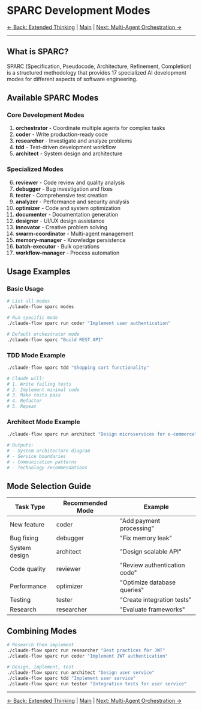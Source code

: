 # SPARC Development Modes

[← Back: Extended Thinking](06-extended-thinking.md) | [Main](../README.md) | [Next: Multi-Agent Orchestration →](08-multi-agent-orchestration.md)

---

## What is SPARC?

SPARC (Specification, Pseudocode, Architecture, Refinement, Completion) is a structured methodology that provides 17 specialized AI development modes for different aspects of software engineering.

## Available SPARC Modes

### Core Development Modes

1. **orchestrator** - Coordinate multiple agents for complex tasks
2. **coder** - Write production-ready code
3. **researcher** - Investigate and analyze problems
4. **tdd** - Test-driven development workflow
5. **architect** - System design and architecture

### Specialized Modes

6. **reviewer** - Code review and quality analysis
7. **debugger** - Bug investigation and fixes
8. **tester** - Comprehensive test creation
9. **analyzer** - Performance and security analysis
10. **optimizer** - Code and system optimization
11. **documenter** - Documentation generation
12. **designer** - UI/UX design assistance
13. **innovator** - Creative problem solving
14. **swarm-coordinator** - Multi-agent management
15. **memory-manager** - Knowledge persistence
16. **batch-executor** - Bulk operations
17. **workflow-manager** - Process automation

## Usage Examples

### Basic Usage
```bash
# List all modes
./claude-flow sparc modes

# Run specific mode
./claude-flow sparc run coder "Implement user authentication"

# Default orchestrator mode
./claude-flow sparc "Build REST API"
```

### TDD Mode Example
```bash
./claude-flow sparc tdd "Shopping cart functionality"

# Claude will:
# 1. Write failing tests
# 2. Implement minimal code
# 3. Make tests pass
# 4. Refactor
# 5. Repeat
```

### Architect Mode Example
```bash
./claude-flow sparc run architect "Design microservices for e-commerce"

# Outputs:
# - System architecture diagram
# - Service boundaries
# - Communication patterns
# - Technology recommendations
```

## Mode Selection Guide

| Task Type | Recommended Mode | Example |
|-----------|-----------------|---------|
| New feature | coder | "Add payment processing" |
| Bug fixing | debugger | "Fix memory leak" |
| System design | architect | "Design scalable API" |
| Code quality | reviewer | "Review authentication code" |
| Performance | optimizer | "Optimize database queries" |
| Testing | tester | "Create integration tests" |
| Research | researcher | "Evaluate frameworks" |

## Combining Modes

```bash
# Research then implement
./claude-flow sparc run researcher "Best practices for JWT"
./claude-flow sparc run coder "Implement JWT authentication"

# Design, implement, test
./claude-flow sparc run architect "Design user service"
./claude-flow sparc tdd "Implement user service"
./claude-flow sparc run tester "Integration tests for user service"
```

---

[← Back: Extended Thinking](06-extended-thinking.md) | [Main](../README.md) | [Next: Multi-Agent Orchestration →](08-multi-agent-orchestration.md)